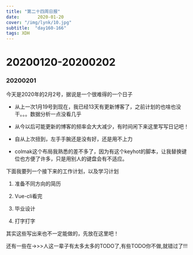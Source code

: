 ```yaml
---  
title: "第二十四周日报"   
date:       2020-01-20
cover: "/img/lynk/10.jpg"
subtitle:  "day160-166"   
tags: XDH    
---  
```








# 20200120-20200202
### 20200201
今天是2020年的2月2号，据说是一个很难得的一个日子

- 从上一次1月19号到现在，我已经13天有更新博客了，之前计划的也啥也没干。。。数据分析一点没看几乎

- 从今以后可能更新的博客的频率会大大减少，有时间闲下来这里写写日记吧！

- 自从上次扭到，左手手腕还是没有好，还是用不上力

- colmak这个布局我熟悉的差不多了，因为有这个keyhot的脚本，让我替换键位也方便了许多，只是用别人的键盘会有不适应。

下面我要列一个接下来的工作计划，以及学习计划

1. 准备不同方向的简历

2. Vue-cli看完

3. 毕业设计

4. 打字打字

其实这些写出来也不一定能做的，先放在这里吧！

还有一些在->>>人这一辈子有太多太多的TODO了,有些TODO你不做,就错过了!!!


